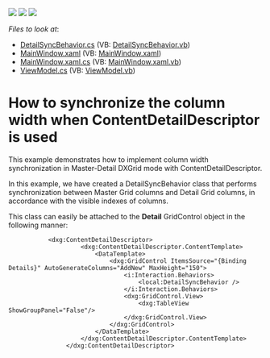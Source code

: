 <!-- default badges list -->
![](https://img.shields.io/endpoint?url=https://codecentral.devexpress.com/api/v1/VersionRange/128653373/22.2.2%2B)
[![](https://img.shields.io/badge/Open_in_DevExpress_Support_Center-FF7200?style=flat-square&logo=DevExpress&logoColor=white)](https://supportcenter.devexpress.com/ticket/details/E4823)
[![](https://img.shields.io/badge/📖_How_to_use_DevExpress_Examples-e9f6fc?style=flat-square)](https://docs.devexpress.com/GeneralInformation/403183)
<!-- default badges end -->
<!-- default file list -->
*Files to look at*:

* [DetailSyncBehavior.cs](./CS/DXGrid.ColumnSync/DetailSyncBehavior.cs) (VB: [DetailSyncBehavior.vb](./VB/vb_DXGrid.ColumnSync/DetailSyncBehavior.vb))
* [MainWindow.xaml](./CS/DXGrid.ColumnSync/MainWindow.xaml) (VB: [MainWindow.xaml](./VB/vb_DXGrid.ColumnSync/MainWindow.xaml))
* [MainWindow.xaml.cs](./CS/DXGrid.ColumnSync/MainWindow.xaml.cs) (VB: [MainWindow.xaml.vb](./VB/vb_DXGrid.ColumnSync/MainWindow.xaml.vb))
* [ViewModel.cs](./CS/DXGrid.ColumnSync/ViewModel.cs) (VB: [ViewModel.vb](./VB/vb_DXGrid.ColumnSync/ViewModel.vb))
<!-- default file list end -->
# How to synchronize the column width when ContentDetailDescriptor is used


<p>This example demonstrates how to implement column width synchronization in Master-Detail DXGrid mode with ContentDetailDescriptor.</p>
<p>In this example, we have created a DetailSyncBehavior class that performs synchronization between Master Grid columns and Detail Grid columns, in accordance with the visible indexes of columns.</p>
<p>This class can easily be attached to the <strong>Detail</strong> GridControl object in the following manner:</p>


```xaml
           <dxg:ContentDetailDescriptor>
                    <dxg:ContentDetailDescriptor.ContentTemplate>
                        <DataTemplate>
                            <dxg:GridControl ItemsSource="{Binding Details}" AutoGenerateColumns="AddNew" MaxHeight="150">
                                <i:Interaction.Behaviors>
                                    <local:DetailSyncBehavior />
                                </i:Interaction.Behaviors>
                                <dxg:GridControl.View>
                                    <dxg:TableView ShowGroupPanel="False"/>
                                </dxg:GridControl.View>
                            </dxg:GridControl>
                        </DataTemplate>
                    </dxg:ContentDetailDescriptor.ContentTemplate>
                </dxg:ContentDetailDescriptor>
```


<p> </p>

<br/>


